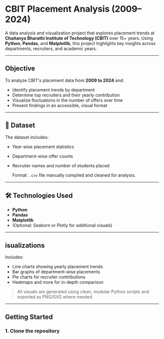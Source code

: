 #  CBIT Placement Analysis (2009–2024)

A data analysis and visualization project that explores placement trends at **Chaitanya Bharathi Institute of Technology (CBIT)** over 15+ years. Using **Python**, **Pandas**, and **Matplotlib**, this project highlights key insights across departments, recruiters, and academic years.

---

## Objective

To analyze CBIT's placement data from **2009 to 2024** and:
- Identify placement trends by department
- Determine top recruiters and their yearly contribution
- Visualize fluctuations in the number of offers over time
- Present findings in an accessible, visual format

---

## 📁 Dataset

The dataset includes:
- Year-wise placement statistics
- Department-wise offer counts
- Recruiter names and number of students placed

  Format: `.csv` file manually compiled and cleaned for analysis.

---

## 🛠 Technologies Used

- **Python** 
- **Pandas** 
- **Matplotlib** 
- (Optional: Seaborn or Plotly for additional visuals)

---

## isualizations

Includes:
- Line charts showing yearly placement trends
- Bar graphs of department-wise placements
- Pie charts for recruiter contributions
- Heatmaps and more for in-depth comparison

> All visuals are generated using clean, modular Python scripts and exported as PNG/SVG where needed.

---

## Getting Started

### 1. Clone the repository

```bash
